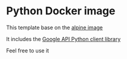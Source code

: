 # Python Docker image

This template base on the [alpine image](https://hub.docker.com/_/alpine/)

It includes the [Google API Python client library](https://github.com/google/google-api-python-client)

Feel free to use it
